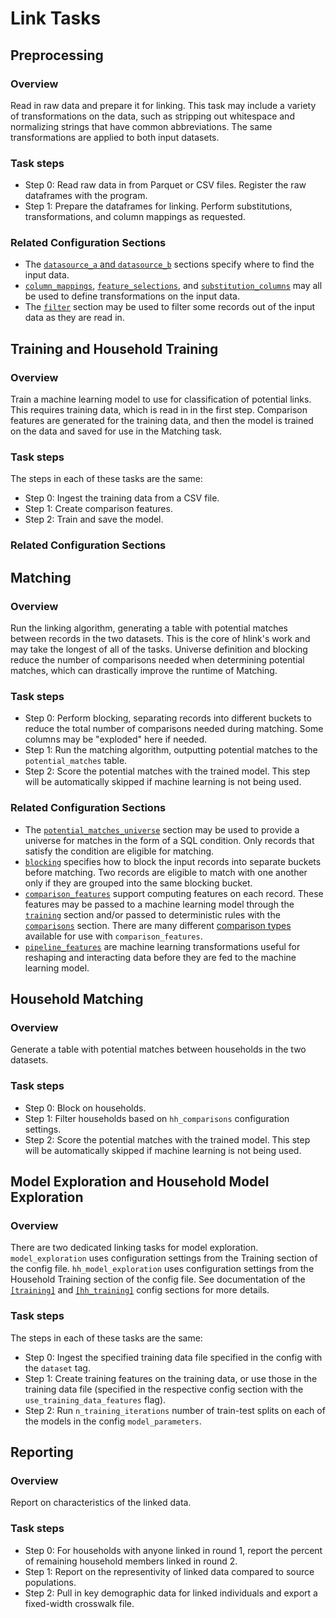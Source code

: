 # Link Tasks

## Preprocessing

### Overview

Read in raw data and prepare it for linking. This task may include a variety of
transformations on the data, such as stripping out whitespace and normalizing strings
that have common abbreviations. The same transformations are applied to both input
datasets.

### Task steps

* Step 0: Read raw data in from Parquet or CSV files. Register the raw dataframes with the program.
* Step 1: Prepare the dataframes for linking. Perform substitutions, transformations, and column mappings as requested.

### Related Configuration Sections

* The [`datasource_a` and `datasource_b`](config.html#data-sources) sections specify where to find the input data.
* [```column_mappings```](column_mapping_transforms.html#column-mapping-transforms),
[`feature_selections`](feature_selection_transforms.html#feature-selection-transforms),
and [`substitution_columns`](substitutions.html#substitutions) may all be used to define transformations on the input data.
* The [`filter`](config.html#filter) section may be used to filter some records out of the input data
as they are read in.

## Training and Household Training

### Overview

Train a machine learning model to use for classification of potential links. This
requires training data, which is read in in the first step. Comparison features
are generated for the training data, and then the model is trained on the data
and saved for use in the Matching task.

### Task steps

The steps in each of these tasks are the same:
* Step 0: Ingest the training data from a CSV file.
* Step 1: Create comparison features.
* Step 2: Train and save the model.

### Related Configuration Sections

## Matching

### Overview

Run the linking algorithm, generating a table with potential matches between records in the two datasets.
This is the core of hlink's work and may take the longest of all of the tasks. Universe
definition and blocking reduce the number of comparisons needed when
determining potential matches, which can drastically improve the runtime of Matching.

### Task steps

* Step 0: Perform blocking, separating records into different buckets to reduce the total number
of comparisons needed during matching. Some columns may be "exploded" here if needed.
* Step 1: Run the matching algorithm, outputting potential matches to the `potential_matches` table.
* Step 2: Score the potential matches with the trained model. This step will be automatically skipped if machine learning is not being used.

### Related Configuration Sections

* The [`potential_matches_universe`](config.html#potential-matches-universe) section may be used to
provide a universe for matches in the form of a SQL condition. Only records that satisfy the
condition are eligible for matching.
* [`blocking`](config.html#blocking) specifies how to block the input records into separate buckets
before matching. Two records are eligible to match with one another only if they
are grouped into the same blocking bucket.
* [`comparison_features`](config.html#comparison-features) support computing features
on each record. These features may be passed to a machine learning model through the
[`training`](config.html#training-and-models) section and/or passed to deterministic
rules with the [`comparisons`](config.html#comparisons) section. There are many
different [comparison types](comparison_types) available for use with
`comparison_features`.
* [`pipeline_features`](pipeline_features.html#pipeline-generated-features) are machine learning transformations
useful for reshaping and interacting data before they are fed to the machine learning
model.

## Household Matching

### Overview

Generate a table with potential matches between households in the two datasets.

### Task steps

* Step 0: Block on households.
* Step 1: Filter households based on `hh_comparisons` configuration settings.
* Step 2: Score the potential matches with the trained model. This step will be automatically skipped if machine learning is not being used.

## Model Exploration and Household Model Exploration

### Overview

There are two dedicated linking tasks for model exploration.  `model_exploration` uses configuration settings from the Training section of the config file.  `hh_model_exploration` uses configuration settings from the Household Training section of the config file. See documentation of the [`[training]`](config.html#training-and-models) and [`[hh_training]`](config.html#household-training-and-models) config sections for more details.

### Task steps
The steps in each of these tasks are the same:
 * Step 0: Ingest the specified training data file specified in the config with the  `dataset` tag.
 * Step 1: Create training features on the training data, or use those in the training data file (specified in the respective config section with the `use_training_data_features` flag).
 * Step 2: Run `n_training_iterations` number of train-test splits on each of the models in the config `model_parameters`.

## Reporting

### Overview

Report on characteristics of the linked data.

### Task steps

* Step 0: For households with anyone linked in round 1, report the percent of remaining household members linked in round 2.
* Step 1: Report on the representivity of linked data compared to source populations.
* Step 2: Pull in key demographic data for linked individuals and export a fixed-width crosswalk file.
